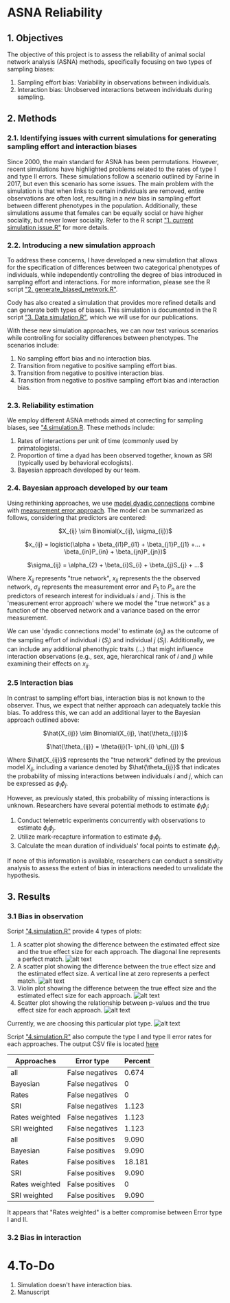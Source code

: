 # ASNA Reliability

## 1. Objectives

The objective of this project is to assess the reliability of animal social network analysis (ASNA) methods, specifically focusing on two types of sampling biases:

  1.  Sampling effort bias: Variability in observations between individuals.
  2.  Interaction bias: Unobserved interactions between individuals during sampling.

## 2. Methods

### 2.1. Identifying issues with current simulations for generating sampling effort and interaction biases

Since 2000, the main standard for ASNA has been permutations. However, recent simulations have highlighted problems related to the rates of type I and type II errors. These simulations follow a scenario outlined by Farine in 2017, but even this scenario has some issues.
The main problem with the simulation is that when links to certain individuals are removed, entire observations are often lost, resulting in a new bias in sampling effort between different phenotypes in the population. Additionally, these simulations assume that females can be equally social or have higher sociality, but never lower sociality. Refer to the R script ["1. current simulation issue.R"](https://github.com/BGN-for-ASNA/ASNA_reliability/blob/main/1.%20Codes/1.%20current%20simulation%20issue.R) for more details.

### 2.2. Introducing a new simulation approach
To address these concerns, I have developed a new simulation that allows for the specification of differences between two categorical phenotypes of individuals, while independently controlling the degree of bias introduced in sampling effort and interactions. For more information, please see the R script ["2. generate_biased_network.R"](https://github.com/BGN-for-ASNA/ASNA_reliability/blob/main/1.%20Codes/2.%20generate_biased_network.R).

Cody has also created a simulation that provides more refined details and can generate both types of biases. This simulation is documented in the R script ["3. Data simulation.R"](https://github.com/BGN-for-ASNA/ASNA_reliability/blob/main/1.%20Codes/3.%20Data%20simulation.R), which we will use for our publications.

With these new simulation approaches, we can now test various scenarios while controlling for sociality differences between phenotypes. The scenarios include:

  1.  No sampling effort bias and no interaction bias.
  2.  Transition from negative to positive sampling effort bias.
  3.  Transition from negative to positive interaction bias.
  4.  Transition from negative to positive sampling effort bias and interaction bias.

### 2.3. Reliability estimation

We employ different ASNA methods aimed at correcting for sampling biases, see ["4.simulation.R](https://github.com/BGN-for-ASNA/ASNA_reliability/blob/main/1.%20Codes/4.%20Simulation.R). These methods include:

  1.  Rates of interactions per unit of time (commonly used by primatologists).
  2.  Proportion of time a dyad has been observed together, known as SRI (typically used by behavioral ecologists).
  3.  Bayesian approach developed by our team.

### 2.4. Bayesian approach developed by our team
Using rethinking approaches, we use [model dyadic connections](https://www.youtube.com/watch?v=XDoAglqd7ss&list=PLDcUM9US4XdMROZ57-OIRtIK0aOynbgZN&index=15&pp=iAQB&ab_channel=RichardMcElreath)  combine with [measurement error approach](https://www.youtube.com/watch?v=PIuqxOBJqLU&list=PLDcUM9US4XdMROZ57-OIRtIK0aOynbgZN&index=17&ab_channel=RichardMcElreath). The model can be summarized as follows, considering that predictors are centered:
<p align="center">
$X_{ij} \sim Binomial(x_{ij}, \sigma_{ij})$
<p align="center">
$x_{ij} = logistic(\alpha + \beta_{i1}P_{i1} + \beta_{j1}P_{j1} +... + \beta_{in}P_{in} + \beta_{jn}P_{jn})$
<p align="center">
$\sigma_{ij} = \alpha_{2} + \beta_{i}S_{i} + \beta_{j}S_{j} +  ...$

Where $X_{ij}$ represents "true network", $x_{ij}$ represents the the observed network,  $\sigma_{ij}$ represents the measurement error and $P_{1}$ to $P_{n}$ are the predictors of research interest for individuals $i$ and $j$. This is the 'measurement error approach' where we model the "true network" as a function of the observed network and a variance based on the error measurement.

We can use 'dyadic connections model' to estimate ($\sigma_{ij}$) as the outcome of the sampling effort of individual $i$ ($S_{j}$) and individual $j$ ($S_{j}$). Additionally, we can include any additional phenothypic traits ($...$) that might influence interaction observations (e.g., sex, age, hierarchical rank of $i$ and $j$) while examining their effects on $x_{ij}$.

### 2.5 Interaction bias
In contrast to sampling effort bias, interaction bias is not known to the observer. Thus, we expect that neither approach can adequately tackle this bias. To address this, we can add an additional layer to the Bayesian approach outlined above:

<p align="center">
$\hat{X_{ij}} \sim Binomial(X_{ij}, \hat{\theta_{ij}})$
  <p align="center">
$\hat{\theta_{ij}} = \theta{ij}(1- \phi_{i} \phi_{j}) $

Where $\hat{X_{ij}}$ represents the "true network" defined by the previous model $X_{ij}$, including a variance denoted by $\hat{\theta_{ij}}$ that indicates the probability of missing interactions between individuals $i$ and $j$, which can be expressed as $\phi_{i} \phi_{j}$.

However, as previously stated, this probability of missing interactions is unknown. Researchers have several potential methods to estimate $\phi_{i} \phi_{j}$:

1. Conduct telemetric experiments concurrently with observations to estimate $\phi_{i} \phi_{j}$.
2. Utilize mark-recapture information to estimate $\phi_{i} \phi_{j}$.
3. Calculate the mean duration of individuals' focal points to estimate $\phi_{i} \phi_{j}$.

If none of this information is available, researchers can conduct a sensitivity analysis to assess the extent of bias in interactions needed to unvalidate the hypothesis.

## 3. Results
### 3.1 Bias in observation
Script ["4.simulation.R"](https://github.com/BGN-for-ASNA/ASNA_reliability/blob/main/1.%20Codes/4.%20Simulation.R) provide 4 types of plots:
1.  A scatter plot showing the difference between the estimated effect size and the true effect size for each approach. The diagonal line represents a perfect match.
   ![alt text](https://github.com/BGN-for-ASNA/ASNA_reliability/blob/main/2.%20Results/p1.png)
3.  A scatter plot showing the difference between the true effect size and the estimated effect size. A vertical line at zero represents a perfect match.
   ![alt text](https://github.com/BGN-for-ASNA/ASNA_reliability/blob/main/2.%20Results/p2.png)
4. Violin plot showing the difference between the true effect size and the estimated effect size for each approach.
   ![alt text](https://github.com/BGN-for-ASNA/ASNA_reliability/blob/main/2.%20Results/p3.png)
6. Scatter plot showing the relationship between p-values and the true effect size for each approach.
   ![alt text](https://github.com/BGN-for-ASNA/ASNA_reliability/blob/main/2.%20Results/p4.png)

Currently, we are choosing this particular plot type.
  ![alt text](https://github.com/BGN-for-ASNA/ASNA_reliability/blob/main/2.%20Results/final%20plot.png)

Script ["4.simulation.R"](https://github.com/BGN-for-ASNA/ASNA_reliability/blob/main/1.%20Codes/4.%20Simulation.R) also compute the type I and type II error rates for each approaches. The output CSV file is located [here](https://github.com/BGN-for-ASNA/ASNA_reliability/blob/main/2.%20Results/%20Rates%20of%20Type%20I%20and%20Type%20II%20errors.csv)

| Approaches | Error type | Percent |
| --- | --- | --- |
| all |  False  negatives | 0.674  |
| Bayesian |  False  negatives | 0  |
| Rates |  False  negatives | 0  |
| SRI |  False  negatives | 1.123  |
| Rates weighted |  False  negatives | 1.123  |
| SRI weighted |  False  negatives | 1.123  |
| all |  False  positives | 	9.090  |
| Bayesian |  False  positives | 	9.090  |
| Rates |  False  positives | 18.181  |
| SRI |  False  positives | 	9.090  |
| Rates weighted |  False  positives | 0  |
| SRI weighted |  False  positives | 	9.090  |

It appears that "Rates weighted" is a better compromise between Error type I and II.
### 3.2 Bias in interaction

# 4.To-Do
1.  Simulation doesn't have interaction bias.
3.  Manuscript
